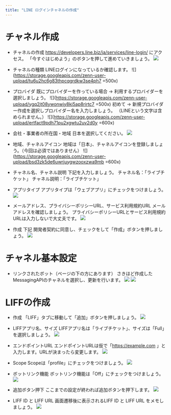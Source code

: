 ```yaml
---
title: "LINE ログインチャネルの作成"
---
```


# チャネル作成

- チャネルの作成
<https://developers.line.biz/ja/services/line-login/> にアクセス。
「今すぐはじめよう」のボタンを押して進めていきましょう。
![](https://storage.googleapis.com/zenn-user-upload/kk09ycv3181bxkla6mi8vozaysvd)

- チャネルの種類
LINEログインになっているか確認します。
![](<https://storage.googleapis.com/zenn-user-upload/tu6u2hc6g83thpcqgrdkw3se4ph7> =500x)

- プロバイダ
既にプロバイダーを作っている場合 → 利用するプロバイダーを選択しましょう。
![](<https://storage.googleapis.com/zenn-user-upload/ygq2jt08ywonwjy8ki5ap8rirtc7> =500x)
初めて → 新規プロバイダー作成を選択しプロバイダー名を入力しましょう。
（LINEという文字は含められません。）
![](<https://storage.googleapis.com/zenn-user-upload/ertfact9pdh71pu2xgwtu2uv2d0y> =600x)

- 会社・事業者の所在国・地域
日本を選択してください。
![](https://storage.googleapis.com/zenn-user-upload/29a0c036f01f-20220213.png)

- 地域、チャネルアイコン
地域は「日本」、チャネルアイコンを登録しましょう。（今回は必須ではありません）
![](<https://storage.googleapis.com/zenn-user-upload/bsd3zk5de6uwrjuygwzooxzwa9mb> =600x)

- チャネル名、チャネル説明
下記を入力しましょう。
チャネル名：「ライブチケット」
チャネル説明：「ライブチケット」

- アプリタイプ
アプリタイプは「ウェブアプリ」にチェックをつけましょう。
![](https://storage.googleapis.com/zenn-user-upload/xi654rczexr7dabdutg5uj5ljrjw)

- メールアドレス、プライバシーポリシーURL、サービス利用規約URL
メールアドレスを確認しましょう。
プライバシーポリシーURLとサービス利用規約URLは入力しないで大丈夫です。
![](https://storage.googleapis.com/zenn-user-upload/99cgwnkz1s27xti6jtakdg87ijdr)

- 作成
下記 開発者契約に同意し、チェックをして「作成」ボタンを押しましょう。
![](https://storage.googleapis.com/zenn-user-upload/o6zjh4ihmtazma4lm2xxs0qvclix)

# チャネル基本設定

- リンクされたボット（ページの下の方にあります）
さきほど作成したMessagingAPIのチャネルを選択し、更新を行います。
![](https://storage.googleapis.com/zenn-user-upload/408a53fbc738b75b62fbe287.png)
![](https://storage.googleapis.com/zenn-user-upload/41c96c33b780321a0cf262f8.png)

# LIFFの作成

- 作成
「LIFF」タブに移動して「追加」ボタンを押しましょう。
![](https://storage.googleapis.com/zenn-user-upload/lafgohpi6jrva9gfltyej6073a5u)

- LIFFアプリ名、サイズ
LIFFアプリ名は「ライブチケット」、サイズは「Full」を選択しましょう。
![](https://storage.googleapis.com/zenn-user-upload/5e737335b694-20220213.png)

- エンドポイントURL
エンドポイントURLは仮で「<https://example.com> 」と入力します。URLが決まったら変更します。
![](https://storage.googleapis.com/zenn-user-upload/1cwbw25kf8chkf7rx56zt72ura10)

- Scope
Scopeは「profile」にチェックをつけましょう。
![](https://storage.googleapis.com/zenn-user-upload/0e668837fd2d-20220208.png)

- ボットリンク機能
ボットリンク機能は「Off」にチェックをつけましょう。
![](https://storage.googleapis.com/zenn-user-upload/25fdff16dbfb-20220213.png)

- 追加ボタン押下
ここまでの設定が終われば追加ボタンを押下します。
![](https://storage.googleapis.com/zenn-user-upload/e14175b91f0a-20220213.png)

- LIFF ID と LIFF URL
画面遷移後に表示されるLIFF ID と LIFF URL をメモしましょう。
![](https://storage.googleapis.com/zenn-user-upload/xept4q6oi29q68tba0v05yteek86)
